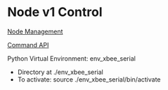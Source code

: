 # Node v1 Control

[Node Management](doc/NODEMGMT.md)

[Command API](doc/COMMANDAPI.md)

Python Virtual Environment: env_xbee_serial
- Directory at ./env_xbee_serial
- To activate: source ./env_xbee_serial/bin/activate
